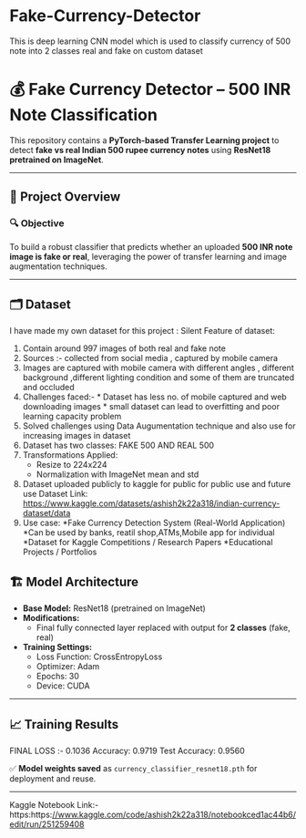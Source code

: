 # Fake-Currency-Detector
This is  deep learning CNN model which is  used to  classify currency of 500 note into 2 classes real and fake  on custom dataset
# 💰 Fake Currency Detector – 500 INR Note Classification

This repository contains a **PyTorch-based Transfer Learning project** to detect **fake vs real Indian 500 rupee currency notes** using **ResNet18 pretrained on ImageNet**.

---

## 🚀 Project Overview

### 🔍 Objective

To build a robust classifier that predicts whether an uploaded **500 INR note image is fake or real**, leveraging the power of transfer learning and image augmentation techniques.

---

## 🗂️ Dataset
 I have made my own dataset for this project :
 Silent Feature of dataset:
 1. Contain around 997 images of both real and fake note
 2. Sources :- collected from social media , captured by mobile camera
 3. Images are captured with mobile camera with different angles , different background ,different lighting condition and some of them are truncated and occluded
 4. Challenges faced:-  * Dataset has less no. of  mobile captured and web downloading images
                        * small dataset can lead to overfitting and poor learning capacity problem
 6. Solved challenges using Data Augumentation technique  and also use for increasing images in dataset
 6. Dataset has two classes: FAKE 500 AND REAL 500
 7. Transformations Applied:
       - Resize to 224x224
       - Normalization with ImageNet mean and std
 8. Dataset uploaded publicly to kaggle for public for public use and future use
     Dataset Link: [https://www.kaggle.com/datasets/ashish2k22a318/indian-currency-dataset/data
](url)
 9. Use case:
    *Fake Currency Detection System (Real-World Application)
    *Can be used by banks, reatil shop,ATMs,Mobile app for individual
    *Dataset for Kaggle Competitions / Research Papers
    *Educational Projects / Portfolios
## 🏗️ Model Architecture

- **Base Model:** ResNet18 (pretrained on ImageNet)
- **Modifications:**
  - Final fully connected layer replaced with output for **2 classes** (fake, real)
- **Training Settings:**
  - Loss Function: CrossEntropyLoss
  - Optimizer: Adam
  - Epochs: 30
  - Device: CUDA 

---

## 📈 Training Results

FINAL LOSS :- 0.1036
Accuracy: 0.9719
Test Accuracy: 0.9560

✅ **Model weights saved** as `currency_classifier_resnet18.pth` for deployment and reuse.

---
Kaggle Notebook Link:-https:https:[//www.kaggle.com/code/ashish2k22a318/notebookced1ac44b6/edit/run/251259408
](url)
